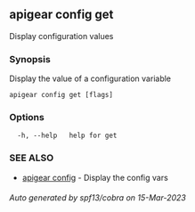 ## apigear config get

Display configuration values

### Synopsis

Display the value of a configuration variable

```
apigear config get [flags]
```

### Options

```
  -h, --help   help for get
```

### SEE ALSO

* [apigear config](apigear_config.md)	 - Display the config vars

###### Auto generated by spf13/cobra on 15-Mar-2023
